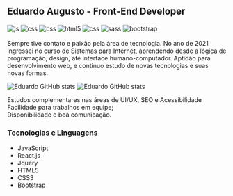 ## Eduardo Augusto - Front-End Developer
<div style="display: inline_block">
<img align="center" alt="js" src="https://img.shields.io/badge/JavaScript-F7DF1E?style=for-the-badge&logo=javascript&logoColor=black"/>
<img align="center" alt="css" src="https://img.shields.io/badge/jQuery-0769AD?style=for-the-badge&logo=jquery&logoColor=white"/>
<img align="center" alt="css" src="https://img.shields.io/badge/React-20232A?style=for-the-badge&logo=react&logoColor=61DAFB"/>
<img align="center" alt="html5" src="https://img.shields.io/badge/HTML5-E34F26?style=for-the-badge&logo=html5&logoColor=white"/>
<img align="center" alt="css" src="https://img.shields.io/badge/CSS3-1572B6?style=for-the-badge&logo=css3&logoColor=white"/>
  <img align="center" alt="sass" src="https://img.shields.io/badge/Sass-CC6699?style=for-the-badge&logo=sass&logoColor=white"/>
<img align="center" alt="bootstrap" src="https://img.shields.io/badge/Bootstrap-563D7C?style=for-the-badge&logo=bootstrap&logoColor=white"/>
</div>
<br>
Sempre tive contato e paixão pela área de tecnologia. No ano de 2021 ingressei no curso de Sistemas para Internet, aprendendo desde a lógica de programação, design, até interface humano-computador. Aptidão para desenvolvimento web, e continuo estudo de novas tecnologias e suas novas formas.

![Eduardo GitHub stats](https://github-readme-stats.vercel.app/api/top-langs/?username=eduardoagusto&layout=compact)
![Eduardo GitHub stats](https://github-readme-stats.vercel.app/api/top-langs/?username=eduardoagusto&theme=midnight-purple)

Estudos complementares nas áreas de UI/UX, SEO e Acessibilidade <br>
Facilidade para trabalhos em equipe;<br>
Disponibilidade e boa comunicação.<br>

### Tecnologias e Linguagens
- JavaScript<br>
- React.js<br>
- Jquery<br>
- HTML5<br>
- CSS3<br>
- Bootstrap<br>

